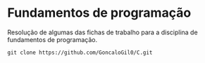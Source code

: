 # Fundamentos de programação

Resolução de algumas das fichas de trabalho para a disciplina de fundamentos de programação.

```` git
git clone https://github.com/GoncaloGil0/C.git
````